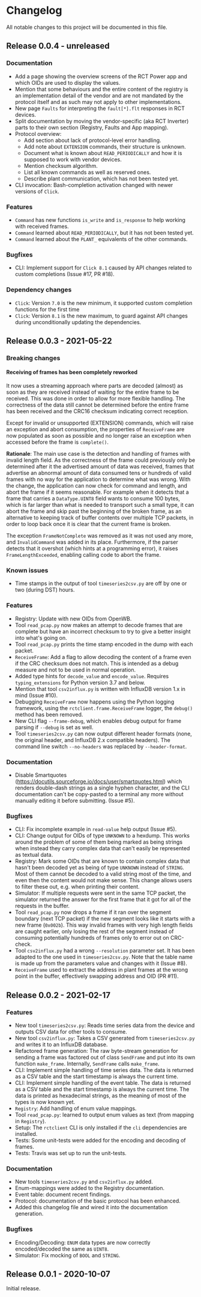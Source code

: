 # Changelog

All notable changes to this project will be documented in this file.

## Release 0.0.4 - unreleased

### Documentation

- Add a page showing the overview screens of the RCT Power app and which OIDs are used to display the values.
- Mention that some behaviours and the entire content of the registry is an implementation detail of the vendor and are
  not mandated by the protocol itself and as such may not apply to other implementations.
- New page `Faults` for interpreting the `fault[*].flt` responses in RCT devices.
- Split documentation by moving the vendor-specific (aka RCT Inverter) parts to their own section (Registry, Faults and
  App mapping).
- Protocol overview:
  - Add section about lack of protocol-level error handling.
  - Add note about `EXTENSION` commands, their structure is unknown.
  - Document what is known about `READ_PERIODICALLY` and how it is supposed to work with vendor devices.
  - Mention checksum algorithm.
  - List all known commands as well as reserved ones.
  - Describe plant communication, which has not been tested yet.
- CLI invocation: Bash-completion activation changed with newer versions of `Click`.

### Features

- `Command` has new functions `is_write` and `is_response` to help working with received frames.
- `Command` learned about `READ_PERIODICALLY`, but it has not been tested yet.
- `Command` learned about the `PLANT_` equivalents of the other commands.

### Bugfixes

- CLI: Implement support for `Click 8.1` caused by API changes related to custom completions (Issue #17, PR #18).

### Dependency changes

- `Click`: Version `7.0` is the new minimum, it supported custom completion functions for the first time
- `Click`: Version `8.1` is the new maximum, to guard against API changes during unconditionally updating the
  dependencies.

## Release 0.0.3 - 2021-05-22

### Breaking changes

#### Receiving of frames has been completely reworked

It now uses a streaming approach where parts are decoded (almost) as soon as they are received instead of waiting for
the entire frame to be received. This was done in order to allow for more flexible handling. The correctness of the
data still cannot be determined before the entire frame has been received and the CRC16 checksum indicating correct
reception.

Except for invalid or unsupported (EXTENSION) commands, which will raise an exception and abort consumption, the
properties of `ReceiveFrame` are now populated as soon as possible and no longer raise an exception when accessed
before the frame is `complete()`.

**Rationale**: The main use case is the detection and handling of frames with invalid length field. As the correctness
of the frame could previously only be determined after it the advertised amount of data was received, frames that
advertise an abnormal amount of data consumed tens or hundreds of valid frames with no way for the application to
determine what was wrong. With the change, the application can now check for command and length, and abort the frame if
it seems reasonable. For example when it detects that a frame that carries a `DataType.UINT8` field wants to consume
100 bytes, which is far larger than what is needed to transport such a small type, it can abort the frame and skip past
the beginning of the broken frame, as an alternative to keeping track of buffer contents over multiple TCP packets, in
order to loop back once it is clear that the current frame is broken.

The exception `FrameNotComplete` was removed as it was not used any more, and `InvalidCommand` was added in its place.
Furthermore, if the parser detects that it overshot (which hints at a programming error), it raises
`FrameLengthExceeded`, enabling calling code to abort the frame.

### Known issues

- Time stamps in the output of tool `timeseries2csv.py` are off by one or two (during DST) hours.

### Features

- Registry: Update with new OIDs from OpenWB.
- Tool `read_pcap.py` now makes an attempt to decode frames that are complete but have an incorrect checksum to try to
  give a better insight into what's going on.
- Tool `read_pcap.py` prints the time stamp encoded in the dump with each packet.
- `ReceiveFrame`: Add a flag to allow decoding the content of a frame even if the CRC checksum does not match. This is
  intended as a debug measure and not to be used in normal operation.
- Added type hints for `decode_value` and `encode_value`. Requires `typing_extensions` for Python version 3.7 and
  below.
- Mention that tool `csv2influx.py` is written with InfluxDB version 1.x in mind (Issue #10).
- Debugging `ReceiveFrame` now happens using the Python logging framework, using the ``rctclient.frame.ReceiveFrame``
  logger, the ``debug()`` method has been removed.
- New CLI flag ``--frame-debug``, which enables debug output for frame parsing if ``--debug`` is set as well.
- Tool `timeseries2csv.py` can now output different header formats (none, the original header, and InfluxDB 2.x
  compatible headers). The command line switch ``--no-headers`` was replaced by ``--header-format``.

### Documentation

- Disable Smartquotes (https://docutils.sourceforge.io/docs/user/smartquotes.html) which renders double-dash strings as
  a single hyphen character, and the CLI documentation can't be copy-pasted to a terminal any more without manually
  editing it before submitting. (Issue #5).

### Bugfixes

- CLI: Fix incomplete example in `read-value` help output (Issue #5).
- CLI: Change output for OIDs of type `UNKNOWN` to a hexdump. This works around the problem of some of them being
  marked as being strings when instead they carry complex data that can't easily be represented as textual data.
- Registry: Mark some OIDs that are known to contain complex data that hasn't been decoded yet as being of type
  `UNKNOWN` instead of `STRING`. Most of them cannot be decoded to a valid string most of the time, and even then the
  content would not make sense. This change allows users to filter these out, e.g. when printing their content.
- Simulator: If multiple requests were sent in the same TCP packet, the simulator returned the answer for the first
  frame that it got for all of the requests in the buffer.
- Tool `read_pcap.py` now drops a frame if it ran over the segment boundary (next TCP packet) if the new segment looks
  like it starts with a new frame (`0x002b`). This way invalid frames with very high length fields are caught earlier,
  only losing the rest of the segment instead of consuming potentially hundreds of frames only to error out on
  CRC-check.
- Tool `csv2influx.py` had a wrong `--resolution` parameter set. It has been adapted to the one used in
  `timeseries2csv.py`. Note that the table name is made up from the parameters value and changes with it (Issue #8).
- `ReceiveFrame` used to extract the address in plant frames at the wrong point in the buffer, effectively swapping
  address and OID (PR #11).

## Release 0.0.2 - 2021-02-17

### Features

- New tool `timeseries2csv.py`: Reads time series data from the device and outputs CSV data for other tools to consume.
- New tool `csv2influx.py`: Takes a CSV generated from `timeseries2csv.py` and writes it to an InfluxDB database.
- Refactored frame generation: The raw byte-stream generation for sending a frame was factored out of class `SendFrame`
  and put into its own function `make_frame`. Internally, `SendFrame` calls `make_frame`.
- CLI: Implement simple handling of time series data. The data is returned as a CSV table and the start timestamp is
  always the current time.
- CLI: Implement simple handling of the event table. The data is returned as a CSV table and the start timestamp is
  always the current time. The data is printed as hexadecimal strings, as the meaning of most of the types is now known
  yet.
- `Registry`: Add handling of enum value mappings.
- Tool `read_pcap.py`: learned to output enum values as text (from mapping in `Registry`).
- Setup: The `rctclient` CLI is only installed if the `cli` dependencies are installed.
- Tests: Some unit-tests were added for the encoding and decoding of frames.
- Tests: Travis was set up to run the unit-tests.

### Documentation

- New tools `timeseries2csv.py` and `csv2influx.py` added.
- Enum-mappings were added to the Registry documentation.
- Event table: document recent findings.
- Protocol: documentation of the basic protocol has been enhanced.
- Added this changelog file and wired it into the documentation generation.

### Bugfixes

- Encoding/Decoding: `ENUM` data types are now correctly encoded/decoded the same as `UINT8`.
- Simulator: Fix mocking of `BOOL` and `STRING`.

## Release 0.0.1 - 2020-10-07

Initial release.
